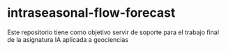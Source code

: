 # intraseasonal-flow-forecast
Este repositorio tiene como objetivo servir de soporte para el trabajo final de la asignatura IA aplicada a geociencias
